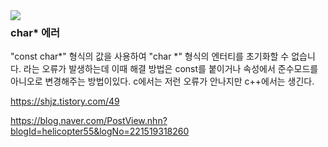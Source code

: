 <img src="https://img.shields.io/badge/Update-20.02.06-blue" align = "left">

### char* 에러 

"const char*" 형식의 값을 사용하여 "char *" 형식의 엔터티를 초기화할 수 없습니다. 라는 오류가 발생하는데 이때 해결 방법은 const를 붙이거나 속성에서 준수모드를 아니오로 변경해주는 방법이있다. c에서는 저런 오류가 안나지만 c++에서는 생긴다.

https://shjz.tistory.com/49

https://blog.naver.com/PostView.nhn?blogId=helicopter55&logNo=221519318260

